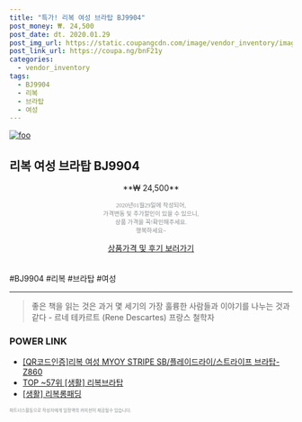 ```yaml
--- 
title: "특가! 리복 여성 브라탑 BJ9904" 
post_money: ₩. 24,500 
post_date: dt. 2020.01.29 
post_img_url: https://static.coupangcdn.com/image/vendor_inventory/images/2018/07/19/16/2/2c2cf3c1-6b86-4e96-bb56-81d621e5dcba.jpg 
post_link_url: https://coupa.ng/bnF21y 
categories: 
  - vendor_inventory 
tags: 
  - BJ9904 
  - 리복 
  - 브라탑 
  - 여성 
--- 
```

[![foo](https://static.coupangcdn.com/image/vendor_inventory/images/2018/07/19/16/2/2c2cf3c1-6b86-4e96-bb56-81d621e5dcba.jpg)](https://coupa.ng/bnF21y) 

## 리복 여성 브라탑 BJ9904 
<p style="text-align: center;">**₩ 24,500**</p> 
<p style="text-align: center;"><span style="color: #898c8f; font-family: Georgia,Times,serif; font-size: 0.75em;">2020년01월29일에 작성되어, <br>가격변동 및 추가할인이 있을 수 있으니,<br> 상품 가격을 꼭!확인해주세요.<br>행복하세요~</span> 
</p>	 
<div markdown="0" style="text-align: center;"><a href="https://coupa.ng/bnF21y" class="btn btn--success">상품가격 및 후기 보러가기</a></div> 
<br><br> 
  #BJ9904 #리복 #브라탑 #여성 
<hr> 

> 좋은 책을 읽는 것은 과거 몇 세기의 가장 훌륭한 사람들과 이야기를 나누는 것과 같다 - 르네 테카르트 (Rene Descartes) 프랑스 철학자 


### POWER LINK

* <a href="https://blog.naver.com/fasyy4321/221788452095" target="_blank">[QR코드인증]리복 여성 MYOY STRIPE SB/플레이드라이/스트라이프 브라탑-Z860</a>
* <a href="https://blog.naver.com/an0733/221788347094" target="_blank"> TOP ~57위 [생활] 리복브라탑</a>
* <a href="https://blog.naver.com/fasyy4321/221758935860" target="_blank"> [생활] 리복롱패딩  </a>

<span style="color: #898c8f; font-family: Georgia,Times,serif; font-size: 0.55em;">파트너스활동으로 작성자에게 일정액의 커미션이 제공될수 있습니다.</span> 
